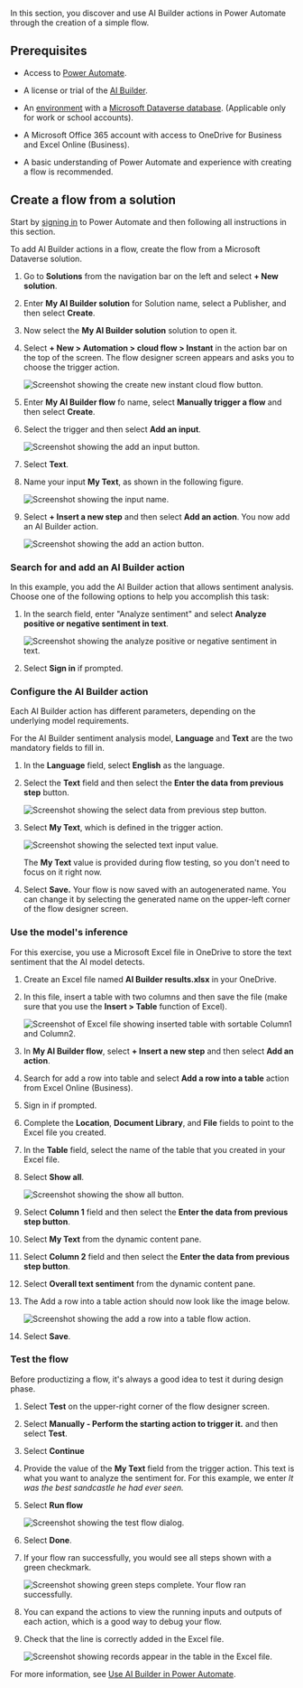 In this section, you discover and use AI Builder actions in Power Automate through the creation of a simple flow.

## Prerequisites

- Access to [Power Automate](https://flow.microsoft.com/?azure-portal=true).

- A license or trial of the [AI Builder](/ai-builder/administer-licensing).

- An [environment](/power-platform/admin/environments-overview) with a [Microsoft Dataverse database](/power-platform/admin/create-database). (Applicable only for work or school accounts).

- A Microsoft Office 365 account with access to OneDrive for Business and Excel Online (Business).

- A basic understanding of Power Automate and experience with creating a flow is recommended.

## Create a flow from a solution

Start by [signing in](https://flow.microsoft.com/?azure-portal=true) to Power Automate and then following all instructions in this section.

To add AI Builder actions in a flow, create the flow from a Microsoft Dataverse solution.

1. Go to **Solutions** from the navigation bar on the left and select **+ New solution**.

1. Enter **My AI Builder solution** for Solution name, select a Publisher, and then select **Create**.

1. Now select the **My AI Builder solution** solution to open it.

1. Select **+ New > Automation > cloud flow > Instant** in the action bar on the top of the screen. The flow designer screen appears and asks you to choose the trigger action.

    ![Screenshot showing the create new instant cloud flow button.](../media/new-instant-flow.svg)

1. Enter **My AI Builder flow** fo name, select **Manually trigger a flow** and then select **Create**.

1. Select the trigger and then select **Add an input**.

    ![Screenshot showing the add an input button.](../media/Add-input-button.svg)

1. Select **Text**.

1. Name your input **My Text**, as shown in the following figure.

    ![Screenshot showing the input name.](../media/trigger-input-name.svg)

1. Select **+ Insert a new step** and then select **Add an action**. You now add an AI Builder action.

    ![Screenshot showing the add an action button.](../media/add-action-button.svg)

### Search for and add an AI Builder action

In this example, you add the AI Builder action that allows sentiment analysis. Choose one of the following options to help you accomplish this task:

1. In the search field, enter "Analyze sentiment" and select **Analyze positive or negative sentiment in text**.

    ![Screenshot showing the analyze positive or negative sentiment in text.](../media/analyze-sentiment-action.svg)

1. Select **Sign in** if prompted.

### Configure the AI Builder action

Each AI Builder action has different parameters, depending on the underlying model requirements.

For the AI Builder sentiment analysis model, **Language** and **Text** are the two mandatory fields to fill in.

1. In the **Language** field, select **English** as the language.

1. Select the **Text** field and then select the **Enter the data from previous step** button.

    ![Screenshot showing the select data from previous step button.](../media/select-data-previous-step-button.svg)

1. Select **My Text**, which is defined in the trigger action.

    ![Screenshot showing the selected text input value.](../media/my-text-input.svg)

    The **My Text** value is provided during flow testing, so you don't need to focus on it right now.

1. Select **Save.** Your flow is now saved with an autogenerated name. You can change it by selecting the generated name on the upper-left corner of the flow designer screen.

### Use the model's inference

For this exercise, you use a Microsoft Excel file in OneDrive to store the text sentiment that the AI model detects.

1. Create an Excel file named **AI Builder results.xlsx** in your OneDrive.

1. In this file, insert a table with two columns and then save the file (make sure that you use the **Insert > Table** function of Excel).

    ![Screenshot of Excel file showing inserted table with sortable Column1 and Column2.](../media/03-excel.png)

1. In **My AI Builder flow**, select **+ Insert a new step** and then select **Add an action**.

1. Search for add a row into table and select **Add a row into a table** action from Excel Online (Business).

1. Sign in if prompted.

1. Complete the **Location**, **Document Library**, and **File** fields to point to the Excel file you created.

1. In the **Table** field, select the name of the table that you created in your Excel file.

1. Select **Show all**.

    ![Screenshot showing the show all button.](../media/show-all-button.svg)

1. Select  **Column 1** field and then select the **Enter the data from previous step button**.

1. Select **My Text** from the dynamic content pane.

1. Select  **Column 2** field and then select the **Enter the data from previous step button**.

1. Select **Overall text sentiment** from the dynamic content pane.

1. The Add a row into a table action should now look like the image below.

    ![Screenshot showing the add a row into a table flow action.](../media/add-row-table.svg)

1. Select **Save**.

### Test the flow

Before productizing a flow, it's always a good idea to test it during design phase.

1. Select **Test** on the upper-right corner of the flow designer screen.

1. Select **Manually - Perform the starting action to trigger it.** and then select **Test**.

1. Select **Continue**

1. Provide the value of the **My Text** field from the trigger action. This text is what you want to analyze the sentiment for. For this example, we enter *It was the best sandcastle he had ever seen.*

1. Select **Run flow**

    ![Screenshot showing the test flow dialog.](../media/test-flow-dialog.svg)

1. Select **Done**.

1. If your flow ran successfully, you would see all steps shown with a green checkmark.

    ![Screenshot showing green steps complete. Your flow ran successfully.](../media/successful-flow-run.svg)

1. You can expand the actions to view the running inputs and outputs of each action, which is a good way to debug your flow.

1. Check that the line is correctly added in the Excel file.

    ![Screenshot showing records appear in the table in the Excel file.](../media/03-populate-excel.png)

For more information, see [Use AI Builder in Power Automate](/ai-builder/use-in-flow-overview/?azure-portal=true).
